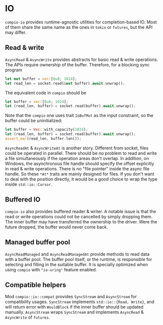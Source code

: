 # IO

`compio-io` provides runtime-agnostic utilities for completion-based IO. Most of them share the same name as the ones in `tokio` or `futures`, but the API may differ.

## Read & write

`AsyncRead` & `AsyncWrite` provides abstracts for basic read & write operations. The APIs require ownership of the buffer. Therefore, for a blocking sync program

```rust
let mut buffer = vec![0u8; 1024];
let read_len = socket.read(&mut buffer).await.unwrap();
```

The equivalent code in `compio` should be

```rust
let buffer = vec![0u8; 1024];
let (read_len, buffer) = socket.read(buffer).await.unwrap();
```

Note that the `compio` one uses trait `IoBufMut` as the input constraint, so the buffer could be uninitialized:

```rust
let buffer = Vec::with_capacity(1024);
let (read_len, buffer) = socket.read(buffer).await.unwrap();
assert_eq!(read_len, buffer.len());
```

`AsyncReadAt` & `AsyncWriteAt` is another story. Different from socket, files could be operated in parallel. There should be no problem to read and write a file simultaneously if the operation areas don't overlap. In addition, on Windows, the asynchronous file handle should specify the offset explicitly in read & write operations. There is no "file pointer" inside the async file handle. So these `*At*` traits are mainly designed for files. If you don't want to deal with the position directly, it would be a good choice to wrap the type inside `std::io::Cursor`.

## Buffered IO

`compio-io` also provides buffered reader & writer. A notable issue is that the read or write operations could not be cancelled by simply dropping them. The inner buffer may have transferred the ownership to the driver. Were the future dropped, the buffer would never come back.

## Managed buffer pool

`AsyncReadManaged` and `AsyncReadManagedAt` provide methods to read data with a buffer pool. The buffer pool itself, or the runtime, is responsible for selecting and filling in the suitable buffer. It is specially optimized when using `compio` with `"io-uring"` feature enabled.

## Compatible helpers

Mod `compio::io::compat` provides `SyncStream` and `AsyncStream` for compatibility usages. `SyncStream` implements `std::io::{Read, Write}`, and will return error with `WouldBlock` if the inner buffer should be updated manually. `AsyncStream` wraps `SyncStream` and implements `AsyncRead` & `AsyncWrite` of `futures`.
